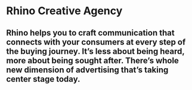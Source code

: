 # Rhino Creative Agency

## Rhino helps you to craft communication that connects with your consumers at every step of the buying journey. It’s less about being heard, more about being sought after. There’s whole new dimension of advertising that’s taking center stage today.
